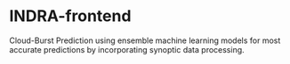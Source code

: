 # INDRA-frontend
Cloud-Burst Prediction using ensemble machine learning models for most accurate predictions by incorporating synoptic data processing.
